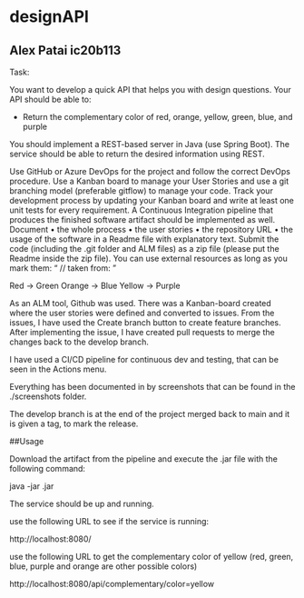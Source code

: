 # designAPI

## Alex Patai ic20b113

Task:

You want to develop a quick API that helps you with design questions. Your API should be
able to:
  - Return the complementary color of red, orange, yellow, green, blue, and purple
  
You should implement a REST-based server in Java (use Spring Boot). The service should
be able to return the desired information using REST.

Use GitHub or Azure DevOps for the project and follow the correct DevOps procedure. Use a
Kanban board to manage your User Stories and use a git branching model (preferable
gitflow) to manage your code. Track your development process by updating your Kanban
board and write at least one unit tests for every requirement. A Continuous Integration
pipeline that produces the finished software artifact should be implemented as well.
Document
  • the whole process
  • the user stories
  • the repository URL
  • the usage of the software
in a Readme file with explanatory text. Submit the code (including the .git folder and ALM
files) as a zip file (please put the Readme inside the zip file).
You can use external resources as long as you mark them: “ // taken from: <URL> ”
  
  Red  → Green
Orange  → Blue
Yellow  → Purple
  
  
  As an ALM tool, Github was used. There was a Kanban-board created where the user stories were defined and converted to issues.
  From the issues, I have used the Create branch button to create feature branches.
  After implementing the issue, I have created pull requests to merge the changes back to the develop branch.
  
  I have used a CI/CD pipeline for continuous dev and testing, that can be seen in the Actions menu.
  
  Everything has been documented in by screenshots that can be found in the ./screenshots folder. 
  
  The develop branch is at the end of the project merged back to main and it is given a tag, to mark the release.
  
  
 ##Usage
 
  Download the artifact from the pipeline and execute the .jar file with the following command:
  
  java -jar <filename>.jar
  
  The service should be up and running.
  
  use the following URL to see if the service is running:
  
  http://localhost:8080/
  
  
  use the following URL to get the complementary color of yellow (red, green, blue, purple and orange are other possible colors)
  
  http://localhost:8080/api/complementary/color=yellow
